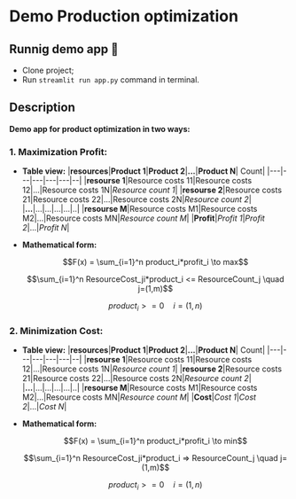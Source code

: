 # Demo Production optimization

## Runnig demo app :nut_and_bolt:
- Clone project;
- Run `streamlit run app.py` command in terminal.
## Description
**Demo app for product optimization in two ways:**
### 1. Maximization Profit:
  - **Table view:**
    |**resources**|**Product 1**|**Product 2**|**...**|**Product N**| Count|
    |---|---|---|---|---|--|
    |**resourse 1**|Resource costs 11|Resource costs 12|...|Resource costs 1N|*Resource count 1*|
    |**resourse 2**|Resource costs 21|Resource costs 22|...|Resource costs 2N|*Resource count 2*|
    |**...**|...|...|...|...|..|
    |**resourse M**|Resource costs M1|Resource costs M2|...|Resource costs MN|*Resource count M*|
    |**Profit**|*Profit 1*|*Profit 2*|...|*Profit N*|
  - **Mathematical form:**

    $$F(x) = \sum_{i=1}^n product_i*profit_i \to max$$

    $$\sum_{i=1}^n ResourceCost_ji*product_i <= ResourceCount_j \quad j=(1,m)$$

    $$product_i>=0 \quad i=(1,n)$$
      
### 2. Minimization Cost:
  - **Table view:**
    |**resources**|**Product 1**|**Product 2**|**...**|**Product N**| Count|
    |---|---|---|---|---|--|
    |**resourse 1**|Resource costs 11|Resource costs 12|...|Resource costs 1N|*Resource count 1*|
    |**resourse 2**|Resource costs 21|Resource costs 22|...|Resource costs 2N|*Resource count 2*|
    |**...**|...|...|...|...|..|
    |**resourse M**|Resource costs M1|Resource costs M2|...|Resource costs MN|*Resource count M*|
    |**Cost**|*Cost 1*|*Cost 2*|...|*Cost N*|
  - **Mathematical form:**

    $$F(x) = \sum_{i=1}^n product_i*profit_i \to min$$

    $$\sum_{i=1}^n ResourceCost_ji*product_i => ResourceCount_j \quad j=(1,m)$$

    $$product_i>=0 \quad i=(1,n)$$
      
      
    

      
      


